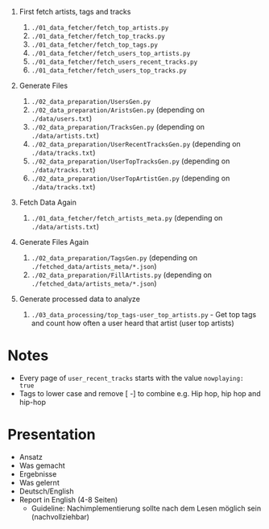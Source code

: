 1. First fetch artists, tags and tracks
    1. `./01_data_fetcher/fetch_top_artists.py`
    1. `./01_data_fetcher/fetch_top_tracks.py`
    1. `./01_data_fetcher/fetch_top_tags.py`
    1. `./01_data_fetcher/fetch_users_top_artists.py`
    1. `./01_data_fetcher/fetch_users_recent_tracks.py`
    1. `./01_data_fetcher/fetch_users_top_tracks.py`

1. Generate Files
    1. `./02_data_preparation/UsersGen.py`
    1. `./02_data_preparation/AristsGen.py` (depending on `./data/users.txt`)
    1. `./02_data_preparation/TracksGen.py` (depending on `./data/artists.txt`)
    1. `./02_data_preparation/UserRecentTracksGen.py` (depending on `./data/tracks.txt`)
    1. `./02_data_preparation/UserTopTracksGen.py` (depending on `./data/tracks.txt`)
    1. `./02_data_preparation/UserTopArtistGen.py` (depending on `./data/tracks.txt`)

1. Fetch Data Again
    1. `./01_data_fetcher/fetch_artists_meta.py` (depending on `./data/artists.txt`)

1. Generate Files Again
    1. `./02_data_preparation/TagsGen.py` (depending on `./fetched_data/artists_meta/*.json`)
    1. `./02_data_preparation/FillArtists.py` (depending on `./fetched_data/artists_meta/*.json`)

1. Generate processed data to analyze
    1. `./03_data_processing/top_tags-user_top_artists.py` - Get top tags and count how often a user heard that artist (user top artists)

# Notes

- Every page of `user_recent_tracks` starts with the value `nowplaying: true`
- Tags to lower case and remove [ -] to combine e.g. Hip hop, hip hop and hip-hop

# Presentation

- Ansatz
- Was gemacht
- Ergebnisse
- Was gelernt
- Deutsch/English
- Report in English (4-8 Seiten)
  - Guideline: Nachimplementierung sollte nach dem Lesen möglich sein (nachvollziehbar)
